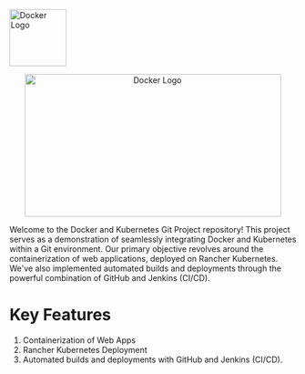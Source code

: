 <p align="left" >
  <img src="https://cdn.worldvectorlogo.com/logos/docker.svg" alt="Docker Logo"  width="100" height="100">
</p>

<p align="center" >
  <img src="https://1000logos.net/wp-content/uploads/2022/07/Kubernetes-Logo.jpg" alt="Docker Logo"  width="450" height="250">
</p>

Welcome to the Docker and Kubernetes Git Project repository! This project serves as a demonstration of seamlessly integrating Docker and Kubernetes within a Git environment. Our primary objective revolves around the containerization of web applications, deployed on Rancher Kubernetes. We've also implemented automated builds and deployments through the powerful combination of GitHub and Jenkins (CI/CD).

# Key Features
1) Containerization of Web Apps
2) Rancher Kubernetes Deployment
3) Automated builds and deployments with GitHub and Jenkins (CI/CD).
